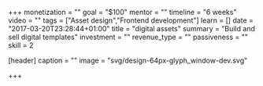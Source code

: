 +++
monetization = ""
goal = "$100"
mentor = ""
timeline = "6 weeks"
video = ""
tags = ["Asset design","Frontend development"]
learn = []
date = "2017-03-20T23:28:44+01:00"
title = "digital assets"
summary = "Build and sell digital templates"
investment = ""
revenue_type = ""
passiveness = ""
skill = 2

[header]
  caption = ""
  image = "svg/design-64px-glyph_window-dev.svg"

+++

